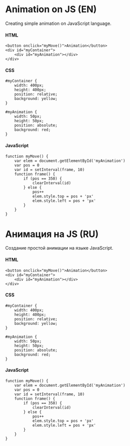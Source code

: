 # Animation on JS (EN)

Creating simple animation on JavaScript language.

#### HTML

```
<button onclick="myMove()">Animation</button>
<div id="myContainer">
    <div id="myAnimation"></div>
</div>
```

#### CSS

```
#myContainer {
    width: 400px;
    height: 400px;
    position: relative;
    background: yellow;
}

#myAnimation {
    width: 50px;
    height: 50px;
    position: absolute;
    background: red;
}
```

#### JavaScript

```
function myMove() {
    var elem = document.getElementById('myAnimation')
    var pos = 0
    var id = setInterval(frame, 10)
    function frame() {
        if (pos == 350) {
            clearInterval(id)
        } else {
            pos++
            elem.style.top = pos + 'px'
            elem.style.left = pos + 'px'
        }
    }
}
```

# Анимация на JS (RU)

Создание простой анимации на языке JavaScript.

#### HTML

```
<button onclick="myMove()">Animation</button>
<div id="myContainer">
    <div id="myAnimation"></div>
</div>
```

#### CSS

```
#myContainer {
    width: 400px;
    height: 400px;
    position: relative;
    background: yellow;
}

#myAnimation {
    width: 50px;
    height: 50px;
    position: absolute;
    background: red;
}
```

#### JavaScript

```
function myMove() {
    var elem = document.getElementById('myAnimation')
    var pos = 0
    var id = setInterval(frame, 10)
    function frame() {
        if (pos == 350) {
            clearInterval(id)
        } else {
            pos++
            elem.style.top = pos + 'px'
            elem.style.left = pos + 'px'
        }
    }
}
```
